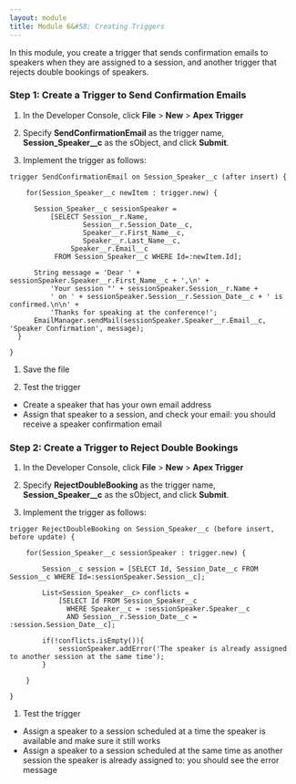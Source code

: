 ```yaml
---
layout: module
title: Module 6&#58; Creating Triggers
---
```

In this module, you create a trigger that sends confirmation emails to speakers when they are assigned to a session, and another trigger that rejects double bookings of speakers.

### Step 1: Create a Trigger to Send Confirmation Emails

1. In the Developer Console, click **File** > **New** > **Apex Trigger**

1. Specify **SendConfirmationEmail** as the trigger name, **Session_Speaker__c** as the sObject, and click **Submit**.

1. Implement the trigger as follows:

  ```
  trigger SendConfirmationEmail on Session_Speaker__c (after insert) {

	  for(Session_Speaker__c newItem : trigger.new) {

        Session_Speaker__c sessionSpeaker =
            [SELECT Session__r.Name,
             		Session__r.Session_Date__c,
             		Speaker__r.First_Name__c,
             		Speaker__r.Last_Name__c,
              	 Speaker__r.Email__c
             FROM Session_Speaker__c WHERE Id=:newItem.Id];

        String message = 'Dear ' + sessionSpeaker.Speaker__r.First_Name__c + ',\n' +
            'Your session "' + sessionSpeaker.Session__r.Name +
            ' on ' + sessionSpeaker.Session__r.Session_Date__c + ' is confirmed.\n\n' +
            'Thanks for speaking at the conference!';
        EmailManager.sendMail(sessionSpeaker.Speaker__r.Email__c, 'Speaker Confirmation', message);
    }

  }
  ```

1. Save the file

1. Test the trigger
  - Create a speaker that has your own email address
  - Assign that speaker to a session, and check your email: you should receive a speaker confirmation email


### Step 2: Create a Trigger to Reject Double Bookings

1. In the Developer Console, click **File** > **New** > **Apex Trigger**

1. Specify **RejectDoubleBooking** as the trigger name, **Session_Speaker__c** as the sObject, and click **Submit**.

1. Implement the trigger as follows:

  ```
  trigger RejectDoubleBooking on Session_Speaker__c (before insert, before update) {

      for(Session_Speaker__c sessionSpeaker : trigger.new) {

          Session__c session = [SELECT Id, Session_Date__c FROM Session__c WHERE Id=:sessionSpeaker.Session__c];

          List<Session_Speaker__c> conflicts =
              [SELECT Id FROM Session_Speaker__c
               	WHERE Speaker__c = :sessionSpeaker.Speaker__c
               	AND Session__r.Session_Date__c = :session.Session_Date__c];

          if(!conflicts.isEmpty()){
              sessionSpeaker.addError('The speaker is already assigned to another session at the same time');
          }

      }

  }
  ```

1. Test the trigger
  - Assign a speaker to a session scheduled at a time the speaker is available and make sure it still works
  - Assign a speaker to a session scheduled at the same time as another session the speaker is already assigned to: you should see the error message

